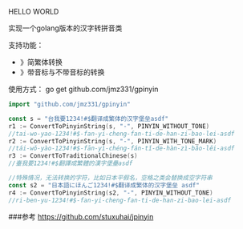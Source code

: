 HELLO WORLD

实现一个golang版本的汉字转拼音类

支持功能：
 + 》简繁体转换
 + 》带音标与不带音标的转换

使用方式：
go get github.com/jmz331/gpinyin
```go
import "github.com/jmz331/gpinyin"

const s = "台我要1234!#$翻译成繁体的汉字堡垒asdf"
r1 := ConvertToPinyinString(s, "-", PINYIN_WITHOUT_TONE)
//tai-wo-yao-1234!#$-fan-yi-cheng-fan-ti-de-han-zi-bao-lei-asdf
r2 := ConvertToPinyinString(s, "-", PINYIN_WITH_TONE_MARK)
//tái-wǒ-yào-1234!#$-fān-yì-chéng-fán-tǐ-de-hàn-zì-bǎo-lěi-asdf
r3 := ConvertToTraditionalChinese(s)
//臺我要1234!#$翻譯成繁體的漢字堡壘asdf

//特殊情况，无法转换的字符，比如日本平假名，空格之类会替换成空字符串
const s2 = "日本語にほんご1234!#$翻译成繁体的汉字堡垒 asdf"
r4 := ConvertToPinyinString(s2, "-", PINYIN_WITHOUT_TONE)
//ri-ben-yu-1234!#$-fan-yi-cheng-fan-ti-de-han-zi-bao-lei-asdf
```

###参考
https://github.com/stuxuhai/jpinyin
